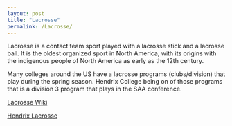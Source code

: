 ```yaml
---
layout: post
title: "Lacrosse"
permalink: /Lacrosse/
---
```

Lacrosse is a contact team sport played with a lacrosse stick and a lacrosse ball. It is the oldest organized sport in North America, with its origins with the indigenous people of North America as early as the 12th century.

Many colleges around the US have a lacrosse programs (clubs/division) that play during the spring season. Hendrix College being on of those programs that is a division 3 program that plays in the SAA conference. 


[Lacrosse Wiki](https://en.wikipedia.org/wiki/Lacrosse#History)

[Hendrix Lacrosse](https://hendrixwarriors.com/sports/mens-lacrosse)